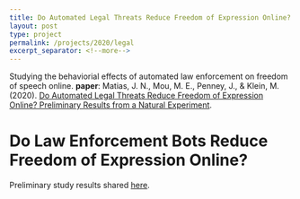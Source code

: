 ```yaml
---
title: Do Automated Legal Threats Reduce Freedom of Expression Online?
layout: post 
type: project 
permalink: /projects/2020/legal
excerpt_separator: <!--more-->
---
```


Studying the behaviorial effects of automated law enforcement on freedom of speech online.
<b>paper</b>: Matias, J. N., Mou, M. E., Penney, J., & Klein, M. (2020). [Do Automated Legal Threats Reduce Freedom of Expression Online? Preliminary Results from a Natural Experiment](https://osf.io/nc7e2/).

<!--more-->

# Do Law Enforcement Bots Reduce Freedom of Expression Online?

Preliminary study results shared [here](https://citizensandtech.org/2020/09/chilling-effect-automated-law-enforcemen/).
